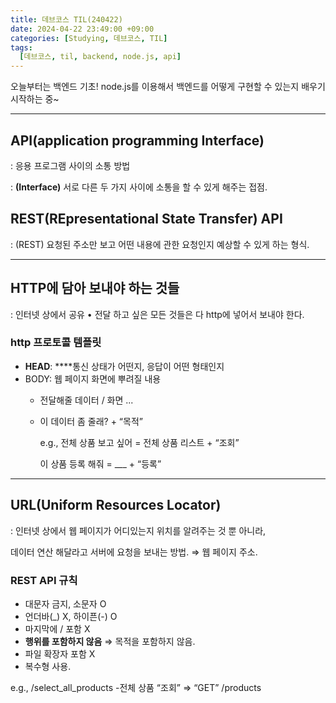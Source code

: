 ```yaml
---
title: 데브코스 TIL(240422)
date: 2024-04-22 23:49:00 +09:00
categories: [Studying, 데브코스, TIL]
tags: 
  [데브코스, til, backend, node.js, api]
---
```


오늘부터는 백엔드 기초! node.js를 이용해서 백엔드를 어떻게 구현할 수 있는지 배우기 시작하는 중~

---

## API(application programming Interface)

: 응용 프로그램 사이의 소통 방법

: **(Interface)** 서로 다른 두 가지 사이에 소통을 할 수 있게 해주는 접점. 

## REST(REpresentational State Transfer) API

: (REST) 요청된 주소만 보고 어떤 내용에 관한 요청인지 예상할 수 있게 하는 형식.

---

## HTTP에 담아 보내야 하는 것들

: 인터넷 상에서 공유 • 전달 하고 싶은 모든 것들은 다 http에 넣어서 보내야 한다.

### **http 프로토콜 템플릿**

- **HEAD**: ****통신 상태가 어떤지, 응답이 어떤 형태인지
- BODY: 웹 페이지 화면에 뿌려질 내용
    - 전달해줄 데이터 / 화면 ...
    - 이 데이터 좀 줄래? + “목적”
        
        e.g.,  전체 상품 보고 싶어 = 전체 상품 리스트 + “조회”
        
        이 상품 등록 해줘 = ___ + “등록”
        

---

## URL(Uniform Resources Locator)

: 인터넷 상에서 웹 페이지가 어디있는지 위치를 알려주는 것 뿐 아니라, 

  데이터 연산 해달라고 서버에 요청을 보내는 방법.  ⇒ 웹 페이지 주소.

### REST API 규칙

- 대문자 금지, 소문자 O
- 언더바(_) X, 하이픈(-) O
- 마지막에 / 포함 X
- **행위를 포함하지 않음** ⇒ 목적을 포함하지 않음.
- 파일 확장자 포함 X
- 복수형 사용.

e.g., /select_all_products -전체 상품 “조회” ⇒ “GET” /products